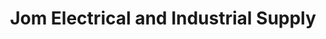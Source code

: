 ---
title: "Jom Electrical and Industrial Supply"
url: /manila/jom-electrical-and-industrial-supply/
shop: electrical
---